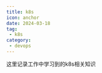 ```yaml
---
title: k8s
icon: anchor
date: 2024-03-18
tag:
 - k8s
category:
 - devops
---
```


这里记录工作中学习到的k8s相关知识